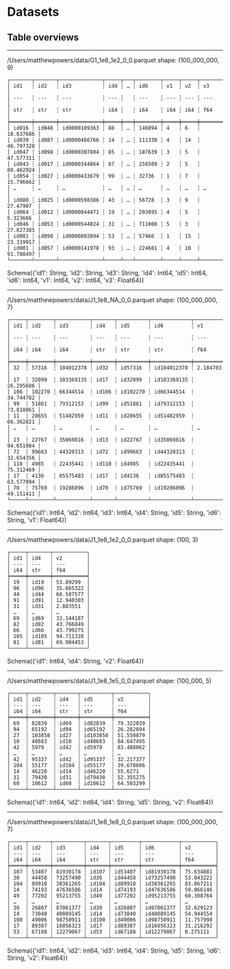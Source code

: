 # Datasets

## Table overviews

***
/Users/matthewpowers/data/G1_1e8_1e2_0_0.parquet
shape: (100_000_000, 9)
```
┌───────┬───────┬──────────────┬─────┬───┬────────┬─────┬─────┬───────────┐
│ id1   ┆ id2   ┆ id3          ┆ id4 ┆ … ┆ id6    ┆ v1  ┆ v2  ┆ v3        │
│ ---   ┆ ---   ┆ ---          ┆ --- ┆   ┆ ---    ┆ --- ┆ --- ┆ ---       │
│ str   ┆ str   ┆ str          ┆ i64 ┆   ┆ i64    ┆ i64 ┆ i64 ┆ f64       │
╞═══════╪═══════╪══════════════╪═════╪═══╪════════╪═════╪═════╪═══════════╡
│ id016 ┆ id046 ┆ id0000109363 ┆ 88  ┆ … ┆ 146094 ┆ 4   ┆ 6   ┆ 18.837686 │
│ id039 ┆ id087 ┆ id0000466766 ┆ 14  ┆ … ┆ 111330 ┆ 4   ┆ 14  ┆ 46.797328 │
│ id047 ┆ id098 ┆ id0000307804 ┆ 85  ┆ … ┆ 187639 ┆ 3   ┆ 5   ┆ 47.577311 │
│ id043 ┆ id017 ┆ id0000344864 ┆ 87  ┆ … ┆ 256509 ┆ 2   ┆ 5   ┆ 80.462924 │
│ id054 ┆ id027 ┆ id0000433679 ┆ 99  ┆ … ┆ 32736  ┆ 1   ┆ 7   ┆ 15.796662 │
│ …     ┆ …     ┆ …            ┆ …   ┆ … ┆ …      ┆ …   ┆ …   ┆ …         │
│ id080 ┆ id025 ┆ id0000598386 ┆ 43  ┆ … ┆ 56728  ┆ 3   ┆ 9   ┆ 27.47907  │
│ id064 ┆ id012 ┆ id0000844471 ┆ 19  ┆ … ┆ 203895 ┆ 4   ┆ 5   ┆ 5.323666  │
│ id046 ┆ id053 ┆ id0000544024 ┆ 31  ┆ … ┆ 711000 ┆ 5   ┆ 3   ┆ 27.827385 │
│ id081 ┆ id090 ┆ id0000802094 ┆ 53  ┆ … ┆ 57466  ┆ 1   ┆ 15  ┆ 23.319917 │
│ id001 ┆ id057 ┆ id0000141978 ┆ 93  ┆ … ┆ 224681 ┆ 4   ┆ 10  ┆ 91.788497 │
└───────┴───────┴──────────────┴─────┴───┴────────┴─────┴─────┴───────────┘
```
Schema({'id1': String, 'id2': String, 'id3': String, 'id4': Int64, 'id5': Int64, 'id6': Int64, 'v1': Int64, 'v2': Int64, 'v3': Float64})

***
/Users/matthewpowers/data/J1_1e8_NA_0_0.parquet
shape: (100_000_000, 7)
```
┌─────┬────────┬───────────┬───────┬──────────┬─────────────┬───────────┐
│ id1 ┆ id2    ┆ id3       ┆ id4   ┆ id5      ┆ id6         ┆ v1        │
│ --- ┆ ---    ┆ ---       ┆ ---   ┆ ---      ┆ ---         ┆ ---       │
│ i64 ┆ i64    ┆ i64       ┆ str   ┆ str      ┆ str         ┆ f64       │
╞═════╪════════╪═══════════╪═══════╪══════════╪═════════════╪═══════════╡
│ 32  ┆ 57316  ┆ 104012378 ┆ id32  ┆ id57316  ┆ id104012378 ┆ 2.184703  │
│ 17  ┆ 32099  ┆ 103369135 ┆ id17  ┆ id32099  ┆ id103369135 ┆ 26.295686 │
│ 106 ┆ 102270 ┆ 66344514  ┆ id106 ┆ id102270 ┆ id66344514  ┆ 34.744782 │
│ 99  ┆ 51861  ┆ 79312153  ┆ id99  ┆ id51861  ┆ id79312153  ┆ 73.818861 │
│ 11  ┆ 28655  ┆ 51482959  ┆ id11  ┆ id28655  ┆ id51482959  ┆ 66.362821 │
│ …   ┆ …      ┆ …         ┆ …     ┆ …        ┆ …           ┆ …         │
│ 13  ┆ 22767  ┆ 35069816  ┆ id13  ┆ id22767  ┆ id35069816  ┆ 94.651984 │
│ 72  ┆ 99663  ┆ 44320313  ┆ id72  ┆ id99663  ┆ id44320313  ┆ 32.654356 │
│ 110 ┆ 4985   ┆ 22435441  ┆ id110 ┆ id4985   ┆ id22435441  ┆ 75.312469 │
│ 17  ┆ 4136   ┆ 85575483  ┆ id17  ┆ id4136   ┆ id85575483  ┆ 63.577894 │
│ 70  ┆ 75769  ┆ 19286096  ┆ id70  ┆ id75769  ┆ id19286096  ┆ 49.151411 │
└─────┴────────┴───────────┴───────┴──────────┴─────────────┴───────────┘
```
Schema({'id1': Int64, 'id2': Int64, 'id3': Int64, 'id4': String, 'id5': String, 'id6': String, 'v1': Float64})

***
/Users/matthewpowers/data/J1_1e8_1e2_0_0.parquet
shape: (100, 3)
```
┌─────┬───────┬───────────┐
│ id1 ┆ id4   ┆ v2        │
│ --- ┆ ---   ┆ ---       │
│ i64 ┆ str   ┆ f64       │
╞═════╪═══════╪═══════════╡
│ 19  ┆ id19  ┆ 53.89299  │
│ 96  ┆ id96  ┆ 35.865322 │
│ 44  ┆ id44  ┆ 66.587577 │
│ 91  ┆ id91  ┆ 12.940303 │
│ 31  ┆ id31  ┆ 2.883551  │
│ …   ┆ …     ┆ …         │
│ 69  ┆ id69  ┆ 32.144187 │
│ 82  ┆ id82  ┆ 43.766849 │
│ 66  ┆ id66  ┆ 43.799275 │
│ 105 ┆ id105 ┆ 94.711328 │
│ 81  ┆ id81  ┆ 69.904453 │
└─────┴───────┴───────────┘
```
Schema({'id1': Int64, 'id4': String, 'v2': Float64})

***
/Users/matthewpowers/data/J1_1e8_1e5_0_0.parquet
shape: (100_000, 5)
```
┌─────┬────────┬───────┬──────────┬───────────┐
│ id1 ┆ id2    ┆ id4   ┆ id5      ┆ v2        │
│ --- ┆ ---    ┆ ---   ┆ ---      ┆ ---       │
│ i64 ┆ i64    ┆ str   ┆ str      ┆ f64       │
╞═════╪════════╪═══════╪══════════╪═══════════╡
│ 69  ┆ 82839  ┆ id69  ┆ id82839  ┆ 79.322039 │
│ 94  ┆ 65192  ┆ id94  ┆ id65192  ┆ 26.282094 │
│ 27  ┆ 103858 ┆ id27  ┆ id103858 ┆ 51.550879 │
│ 10  ┆ 40683  ┆ id10  ┆ id40683  ┆ 84.647495 │
│ 42  ┆ 5979   ┆ id42  ┆ id5979   ┆ 83.488062 │
│ …   ┆ …      ┆ …     ┆ …        ┆ …         │
│ 42  ┆ 95337  ┆ id42  ┆ id95337  ┆ 32.217377 │
│ 104 ┆ 55177  ┆ id104 ┆ id55177  ┆ 39.670606 │
│ 14  ┆ 46220  ┆ id14  ┆ id46220  ┆ 55.6271   │
│ 31  ┆ 79430  ┆ id31  ┆ id79430  ┆ 52.355275 │
│ 60  ┆ 10612  ┆ id60  ┆ id10612  ┆ 64.503299 │
└─────┴────────┴───────┴──────────┴───────────┘
```
Schema({'id1': Int64, 'id2': Int64, 'id4': String, 'id5': String, 'v2': Float64})

***
/Users/matthewpowers/data/J1_1e8_1e8_0_0.parquet
shape: (100_000_000, 7)
```
┌─────┬───────┬──────────┬───────┬─────────┬────────────┬───────────┐
│ id1 ┆ id2   ┆ id3      ┆ id4   ┆ id5     ┆ id6        ┆ v2        │
│ --- ┆ ---   ┆ ---      ┆ ---   ┆ ---     ┆ ---        ┆ ---       │
│ i64 ┆ i64   ┆ i64      ┆ str   ┆ str     ┆ str        ┆ f64       │
╞═════╪═══════╪══════════╪═══════╪═════════╪════════════╪═══════════╡
│ 107 ┆ 53407 ┆ 81930178 ┆ id107 ┆ id53407 ┆ id81930178 ┆ 75.634881 │
│ 30  ┆ 44458 ┆ 73257490 ┆ id30  ┆ id44458 ┆ id73257490 ┆ 53.043222 │
│ 104 ┆ 89910 ┆ 38361265 ┆ id104 ┆ id89910 ┆ id38361265 ┆ 83.067211 │
│ 14  ┆ 74193 ┆ 47636586 ┆ id14  ┆ id74193 ┆ id47636586 ┆ 59.066146 │
│ 49  ┆ 77202 ┆ 95213755 ┆ id49  ┆ id77202 ┆ id95213755 ┆ 60.308764 │
│ …   ┆ …     ┆ …        ┆ …     ┆ …       ┆ …          ┆ …         │
│ 30  ┆ 26807 ┆ 87061377 ┆ id30  ┆ id26807 ┆ id87061377 ┆ 32.629123 │
│ 14  ┆ 73040 ┆ 40089145 ┆ id14  ┆ id73040 ┆ id40089145 ┆ 54.944554 │
│ 100 ┆ 49006 ┆ 98750911 ┆ id100 ┆ id49006 ┆ id98750911 ┆ 11.757998 │
│ 17  ┆ 89387 ┆ 16056323 ┆ id17  ┆ id89387 ┆ id16056323 ┆ 31.216292 │
│ 53  ┆ 67188 ┆ 12279067 ┆ id53  ┆ id67188 ┆ id12279067 ┆ 0.275111  │
└─────┴───────┴──────────┴───────┴─────────┴────────────┴───────────┘
```
Schema({'id1': Int64, 'id2': Int64, 'id3': Int64, 'id4': String, 'id5': String, 'id6': String, 'v2': Float64})
```
